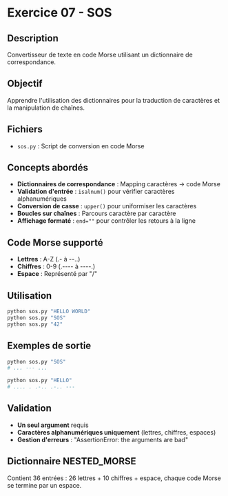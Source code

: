 # Exercice 07 - SOS

## Description
Convertisseur de texte en code Morse utilisant un dictionnaire de correspondance.

## Objectif
Apprendre l'utilisation des dictionnaires pour la traduction de caractères et la manipulation de chaînes.

## Fichiers
- `sos.py` : Script de conversion en code Morse

## Concepts abordés
- **Dictionnaires de correspondance** : Mapping caractères → code Morse
- **Validation d'entrée** : `isalnum()` pour vérifier caractères alphanumériques
- **Conversion de casse** : `upper()` pour uniformiser les caractères
- **Boucles sur chaînes** : Parcours caractère par caractère
- **Affichage formaté** : `end=""` pour contrôler les retours à la ligne

## Code Morse supporté
- **Lettres** : A-Z (.- à --..)
- **Chiffres** : 0-9 (.---- à ----.)
- **Espace** : Représenté par "/"

## Utilisation
```bash
python sos.py "HELLO WORLD"
python sos.py "SOS"
python sos.py "42"
```

## Exemples de sortie
```bash
python sos.py "SOS"
# ... --- ... 

python sos.py "HELLO"
# .... . .-.. .-.. --- 
```

## Validation
- **Un seul argument** requis
- **Caractères alphanumériques uniquement** (lettres, chiffres, espaces)
- **Gestion d'erreurs** : "AssertionError: the arguments are bad"

## Dictionnaire NESTED_MORSE
Contient 36 entrées : 26 lettres + 10 chiffres + espace, chaque code Morse se termine par un espace.
